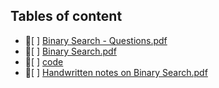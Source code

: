 ## Tables of content
- 📄[ ] [Binary Search - Questions.pdf](./Binary%20Search%20-%20Questions.pdf)
- 📄[ ] [Binary Search.pdf](./Binary%20Search.pdf)
- 📁[ ] [code](./code)
- 📄[ ] [Handwritten notes on Binary Search.pdf](./Handwritten%20notes%20on%20Binary%20Search.pdf)
